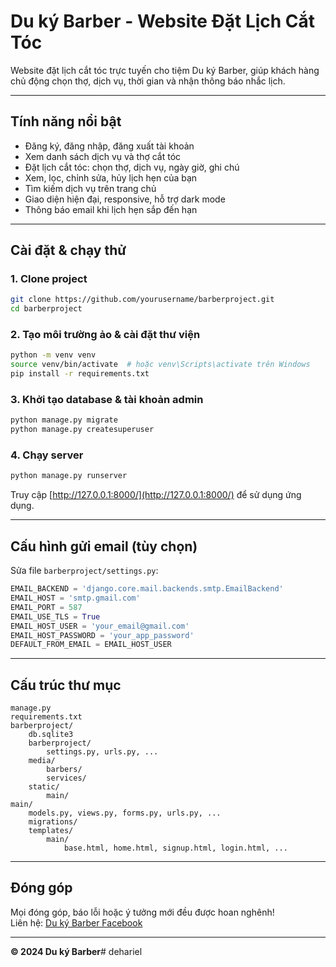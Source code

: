 # Du ký Barber - Website Đặt Lịch Cắt Tóc

Website đặt lịch cắt tóc trực tuyến cho tiệm Du ký Barber, giúp khách hàng chủ động chọn thợ, dịch vụ, thời gian và nhận thông báo nhắc lịch.

---

## Tính năng nổi bật

- Đăng ký, đăng nhập, đăng xuất tài khoản
- Xem danh sách dịch vụ và thợ cắt tóc
- Đặt lịch cắt tóc: chọn thợ, dịch vụ, ngày giờ, ghi chú
- Xem, lọc, chỉnh sửa, hủy lịch hẹn của bạn
- Tìm kiếm dịch vụ trên trang chủ
- Giao diện hiện đại, responsive, hỗ trợ dark mode
- Thông báo email khi lịch hẹn sắp đến hạn

---

## Cài đặt & chạy thử

### 1. Clone project

```sh
git clone https://github.com/yourusername/barberproject.git
cd barberproject
```

### 2. Tạo môi trường ảo & cài đặt thư viện

```sh
python -m venv venv
source venv/bin/activate  # hoặc venv\Scripts\activate trên Windows
pip install -r requirements.txt
```

### 3. Khởi tạo database & tài khoản admin

```sh
python manage.py migrate
python manage.py createsuperuser
```

### 4. Chạy server

```sh
python manage.py runserver
```

Truy cập [http://127.0.0.1:8000/](http://127.0.0.1:8000/) để sử dụng ứng dụng.

---

## Cấu hình gửi email (tùy chọn)

Sửa file `barberproject/settings.py`:

```python
EMAIL_BACKEND = 'django.core.mail.backends.smtp.EmailBackend'
EMAIL_HOST = 'smtp.gmail.com'
EMAIL_PORT = 587
EMAIL_USE_TLS = True
EMAIL_HOST_USER = 'your_email@gmail.com'
EMAIL_HOST_PASSWORD = 'your_app_password'
DEFAULT_FROM_EMAIL = EMAIL_HOST_USER
```

---

## Cấu trúc thư mục

```
manage.py
requirements.txt
barberproject/
    db.sqlite3
    barberproject/
        settings.py, urls.py, ...
    media/
        barbers/
        services/
    static/
        main/
main/
    models.py, views.py, forms.py, urls.py, ...
    migrations/
    templates/
        main/
            base.html, home.html, signup.html, login.html, ...
```

---

## Đóng góp

Mọi đóng góp, báo lỗi hoặc ý tưởng mới đều được hoan nghênh!  
Liên hệ: [Du ký Barber Facebook](https://www.facebook.com/profile.php?id=61576335577676)

---

**© 2024 Du ký Barber**# dehariel
